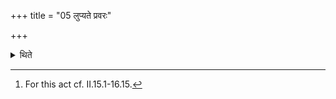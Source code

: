 +++
title = "05 लुप्यते प्रवरः"

+++

<details><summary>थिते</summary>

5. There should be no act of choosing the Hotr̥.[^1]  

[^1]: For this act cf. II.15.1-16.15.
</details>
